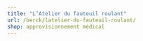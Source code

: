 ```yaml
---
title: "L’Atelier du fauteuil roulant"
url: /berck/latelier-du-fauteuil-roulant/
shop: approvisionnement médical
---
```


